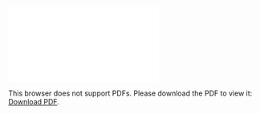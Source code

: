 <object data="christ-in-song/CIS1908pdfs/017.pdf" type="application/pdf" width="100%" height="1024px">
    <embed src="christ-in-song/CIS1908pdfs/017.pdf">
        <p>This browser does not support PDFs. Please download the PDF to view it: <a href="christ-in-song/CIS1908pdfs/017.pdf">Download PDF</a>.</p>
    </embed>
</object>
